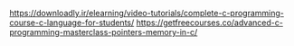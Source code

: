 https://downloadly.ir/elearning/video-tutorials/complete-c-programming-course-c-language-for-students/
https://getfreecourses.co/advanced-c-programming-masterclass-pointers-memory-in-c/